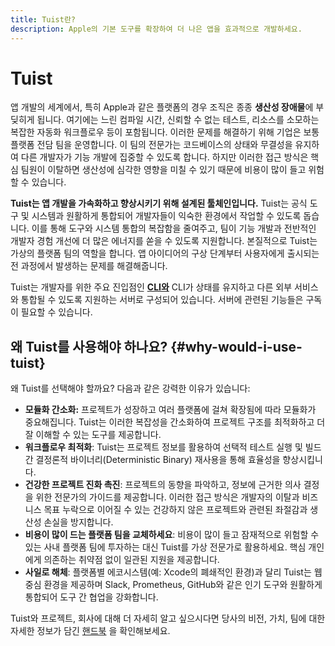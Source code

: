 ```yaml
---
title: Tuist란?
description: Apple의 기본 도구를 확장하여 더 나은 앱을 효과적으로 개발하세요.
---
```


# Tuist

앱 개발의 세계에서, 특히 Apple과 같은 플랫폼의 경우 조직은 종종 **생산성 장애물**에 부딪히게 됩니다. 여기에는 느린 컴파일 시간, 신뢰할 수 없는 테스트, 리소스를 소모하는 복잡한 자동화 워크플로우 등이 포함됩니다. 이러한 문제를 해결하기 위해 기업은 보통 플랫폼 전담 팀을 운영합니다. 이 팀의 전문가는 코드베이스의 상태와 무결성을 유지하여 다른 개발자가 기능 개발에 집중할 수 있도록 합니다. 하지만 이러한 접근 방식은 핵심 팀원이 이탈하면 생산성에 심각한 영향을 미칠 수 있기 때문에 비용이 많이 들고 위험할 수 있습니다.

**Tuist는 앱 개발을 가속화하고 향상시키기 위해 설계된 툴체인입니다.** Tuist는 공식 도구 및 시스템과 원활하게 통합되어  개발자들이 익숙한 환경에서 작업할 수 있도록 돕습니다. 이를 통해 도구와 시스템 통합의 복잡함을 줄여주고, 팀이 기능 개발과 전반적인 개발자 경험 개선에 더 많은 에너지를 쏟을 수 있도록 지원합니다. 본질적으로 Tuist는 가상의 플랫폼 팀의 역할을 합니다. 앱 아이디어의 구상 단계부터 사용자에게 출시되는 전 과정에서 발생하는 문제를 해결해줍니다.

Tuist는 개발자를 위한 주요 진입점인 [**CLI와**](https://github.com/tuist/tuist) CLI가 상태를 유지하고 다른 외부 서비스와 통합될 수 있도록 지원하는 서버로 구성되어 있습니다. 서버에 관련된 기능들은 구독이 필요할 수 있습니다.

## 왜 Tuist를 사용해야 하나요? {#why-would-i-use-tuist}

왜 Tuist를 선택해야 할까요? 다음과 같은 강력한 이유가 있습니다:

- **모듈화 간소화:** 프로젝트가 성장하고 여러 플랫폼에 걸쳐 확장됨에 따라 모듈화가 중요해집니다. Tuist는 이러한 복잡성을 간소화하여 프로젝트 구조를 최적화하고 더 잘 이해할 수 있는 도구를 제공합니다.
- **워크플로우 최적화**: Tuist는 프로젝트 정보를 활용하여 선택적 테스트 실행 및 빌드 간 결정론적 바이너리(Deterministic Binary) 재사용을 통해 효율성을 향상시킵니다.
- **건강한 프로젝트 진화 촉진**: 프로젝트의 동향을 파악하고, 정보에 근거한 의사 결정을 위한 전문가의 가이드를 제공합니다. 이러한 접근 방식은 개발자의 이탈과 비즈니스 목표 누락으로 이어질 수 있는 건강하지 않은 프로젝트와 관련된 좌절감과 생산성 손실을 방지합니다.
- **비용이 많이 드는 플랫폼 팀을 교체하세요**: 비용이 많이 들고 잠재적으로 위험할 수 있는 사내 플랫폼 팀에 투자하는 대신 Tuist를 가상 전문가로 활용하세요. 핵심 개인에게 의존하는 취약점 없이 일관된 지원을 제공합니다.
- **사일로 해체**: 플랫폼별 에코시스템(예: Xcode의 폐쇄적인 환경)과 달리 Tuist는 웹 중심 환경을 제공하며 Slack, Prometheus, GitHub와 같은 인기 도구와 원활하게 통합되어 도구 간 협업을 강화합니다.

Tuist와 프로젝트, 회사에 대해 더 자세히 알고 싶으시다면 당사의 비전, 가치, 팀에 대한 자세한 정보가 담긴 [핸드북](https://handbook.tuist.io/) 을 확인해보세요.

